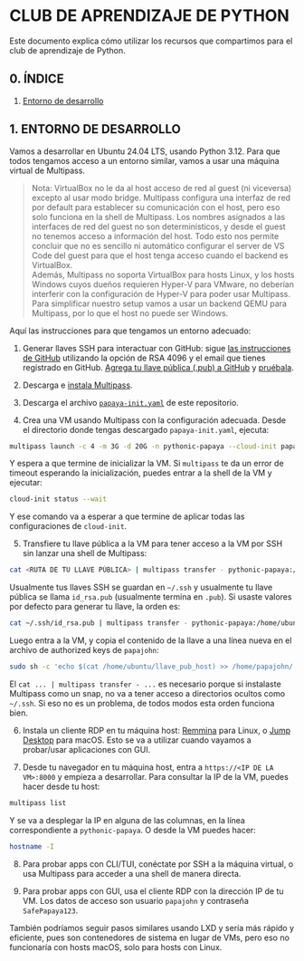# CLUB DE APRENDIZAJE DE PYTHON

Este documento explica cómo utilizar los recursos que compartimos para 
el club de aprendizaje de Python.

## 0. ÍNDICE

1. [Entorno de desarrollo](#1-entorno-de-desarrollo)

## 1. ENTORNO DE DESARROLLO

Vamos a desarrollar en Ubuntu 24.04 LTS, usando Python 3.12. Para que todos 
tengamos acceso a un entorno similar, vamos a usar una máquina virtual de Multipass. 

> Nota: VirtualBox no le da al host acceso de red al guest (ni viceversa) excepto al usar modo bridge. Multipass configura una interfaz de red por default para establecer su comunicación con el host, pero eso solo funciona en la shell de Multipass. Los nombres asignados a las interfaces de red del guest no son determinísticos, y desde el guest no tenemos acceso a información del host. Todo esto nos permite concluir que no es sencillo ni automático configurar el server de VS Code del guest para que el host tenga acceso cuando el backend es VirtualBox.  
> Además, Multipass no soporta VirtualBox para hosts Linux, y los hosts Windows cuyos dueños requieren Hyper-V para VMware, no deberían interferir con la configuración de Hyper-V para poder usar Multipass.  
> Para simplificar nuestro setup vamos a usar un backend QEMU para Multipass, por lo que el host no puede ser Windows.

Aquí las instrucciones para que tengamos un entorno adecuado:

1. Generar llaves SSH para interactuar con GitHub: sigue [las instrucciones de GitHub](https://docs.github.com/en/authentication/connecting-to-github-with-ssh/generating-a-new-ssh-key-and-adding-it-to-the-ssh-agent) utilizando la opción de RSA 4096 y el email que tienes registrado en GitHub. [Agrega tu llave pública (.pub) a GitHub](https://docs.github.com/en/authentication/connecting-to-github-with-ssh/adding-a-new-ssh-key-to-your-github-account) y [pruébala](https://docs.github.com/en/authentication/connecting-to-github-with-ssh/testing-your-ssh-connection).

2. Descarga e [instala Multipass](https://multipass.run/install).

3. Descarga el archivo [`papaya-init.yaml`](papaya-init.yaml) de este repositorio.

4. Crea una VM usando Multipass con la configuración adecuada. Desde el directorio donde tengas descargado `papaya-init.yaml`, ejecuta: 
```bash
multipass launch -c 4 -m 3G -d 20G -n pythonic-papaya --cloud-init papaya-init.yaml noble
```
Y espera a que termine de inicializar la VM. Si `multipass` te da un error de timeout esperando la inicialización, puedes entrar a la shell de la VM y ejecutar:
```bash
cloud-init status --wait
```
Y ese comando va a esperar a que termine de aplicar todas las configuraciones de `cloud-init`.

5. Transfiere tu llave pública a la VM para tener acceso a la VM por SSH sin lanzar una shell de Multipass:
```bash
cat <RUTA DE TU LLAVE PÚBLICA> | multipass transfer - pythonic-papaya:/home/ubuntu/llave_host
```

Usualmente tus llaves SSH se guardan en `~/.ssh` y usualmente tu llave pública se llama `id_rsa.pub` (usualmente termina en `.pub`). Si usaste valores por defecto para generar tu llave, la orden es:

```bash
cat ~/.ssh/id_rsa.pub | multipass transfer - pythonic-papaya:/home/ubuntu/llave_host
```

Luego entra a la VM, y copia el contenido de la llave a una línea nueva en el archivo de authorized keys de `papajohn`:
```bash
sudo sh -c 'echo $(cat /home/ubuntu/llave_pub_host) >> /home/papajohn/.ssh/authorized_keys'
```

El `cat ... | multipass transfer - ...` es necesario porque si instalaste Multipass como un snap, no va a tener acceso a directorios ocultos como `~/.ssh`. Si eso no es un problema, de todos modos esta orden funciona bien.

6. Instala un cliente RDP en tu máquina host: [Remmina](https://remmina.org/) para Linux, o [Jump Desktop](https://apps.apple.com/ua/app/jump-desktop-rdp-vnc-fluid/id524141863?l=ru&mt=12) para macOS. Esto se va a utilizar cuando vayamos a probar/usar aplicaciones con GUI.

7. Desde tu navegador en tu máquina host, entra a `https://<IP DE LA VM>:8000` y empieza a desarrollar. Para consultar la IP de la VM, puedes hacer desde tu host:
```bash
multipass list
``` 

Y se va a desplegar la IP en alguna de las columnas, en la línea correspondiente a `pythonic-papaya`. O desde la VM puedes hacer:
```bash
hostname -I
```

8. Para probar apps con CLI/TUI, conéctate por SSH a la máquina virtual, o usa Multipass para acceder a una shell de manera directa.

9. Para probar apps con GUI, usa el cliente RDP con la dirección IP de tu VM. Los datos de acceso son usuario `papajohn` y contraseña `SafePapaya123`.

También podríamos seguir pasos similares usando LXD y sería más rápido y eficiente, pues son contenedores de sistema en lugar de VMs, pero eso no funcionaría con hosts macOS, solo para hosts con Linux.
